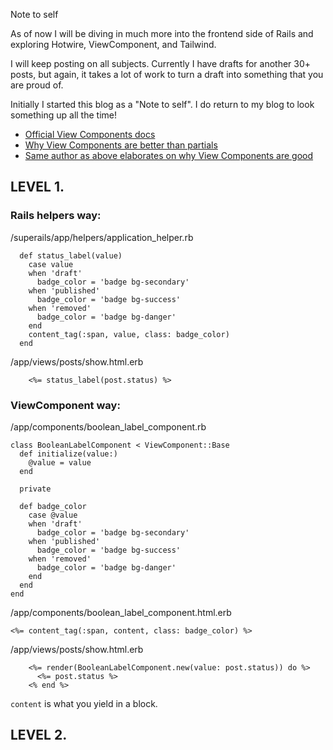 
Note to self

As of now I will be diving in much more into the frontend side of Rails and exploring Hotwire, ViewComponent, and Tailwind.

I will keep posting on all subjects.
Currently I have drafts for another 30+ posts, but again, it takes a lot of work to turn a draft into something that you are proud of.

Initially I started this blog as a "Note to self". I do return to my blog to look something up all the time!


* [Official View Components docs](https://viewcomponent.org/guide/getting-started.html)
* [Why View Components are better than partials](https://teamhq.app/blog/tech/17-how-rendering-partials-can-slow-your-rails-app-to-a-crawl)
* [Same author as above elaborates on why View Components are good](https://teamhq.app/blog/tech/15-introducing-viewcomponent-the-next-level-in-rails-views)


## LEVEL 1.

### Rails helpers way:

/superails/app/helpers/application_helper.rb
```
  def status_label(value)
    case value
    when 'draft'
      badge_color = 'badge bg-secondary'
    when 'published'
      badge_color = 'badge bg-success'
    when 'removed'
      badge_color = 'badge bg-danger'
    end
    content_tag(:span, value, class: badge_color)
  end
```

/app/views/posts/show.html.erb
```
    <%= status_label(post.status) %>
```

### ViewComponent way:

/app/components/boolean_label_component.rb
```
class BooleanLabelComponent < ViewComponent::Base
  def initialize(value:)
    @value = value
  end

  private

  def badge_color
    case @value
    when 'draft'
      badge_color = 'badge bg-secondary'
    when 'published'
      badge_color = 'badge bg-success'
    when 'removed'
      badge_color = 'badge bg-danger'
    end
  end
end
```

/app/components/boolean_label_component.html.erb
```
<%= content_tag(:span, content, class: badge_color) %>
```

/app/views/posts/show.html.erb
```
    <%= render(BooleanLabelComponent.new(value: post.status)) do %>
      <%= post.status %>
    <% end %>
```

`content` is what you yield in a block.

## LEVEL 2.


